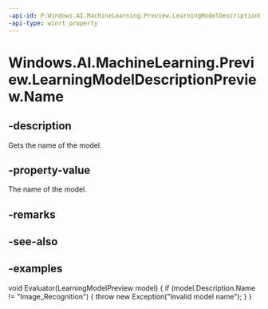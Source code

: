 ```yaml
---
-api-id: P:Windows.AI.MachineLearning.Preview.LearningModelDescriptionPreview.Name
-api-type: winrt property
---
```


<!-- Property syntax.
public string Name { get; }
-->

# Windows.AI.MachineLearning.Preview.LearningModelDescriptionPreview.Name

## -description
Gets the name of the model.

## -property-value
The name of the model.

## -remarks

## -see-also

## -examples
void Evaluator(LearningModelPreview model)
{
    if (model.Description.Name != "Image_Recognition")
    {
        throw new Exception("Invalid model name");
    }
}


